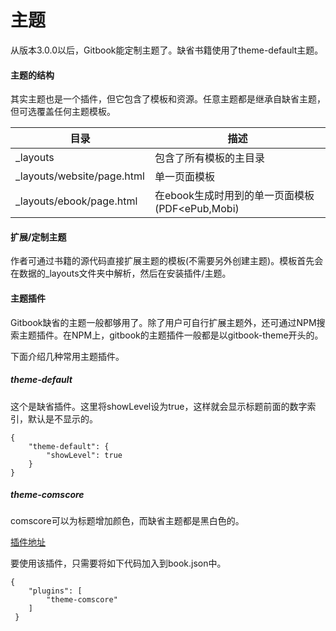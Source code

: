 # 主题

从版本3.0.0以后，Gitbook能定制主题了。缺省书籍使用了theme-default主题。

#### 主题的结构

其实主题也是一个插件，但它包含了模板和资源。任意主题都是继承自缺省主题，但可选覆盖任何主题模板。

| 目录                       | 描述                                           |
| -------------------------- | ---------------------------------------------- |
| _layouts                   | 包含了所有模板的主目录                         |
| _layouts/website/page.html | 单一页面模板                                   |
| _layouts/ebook/page.html   | 在ebook生成时用到的单一页面模板(PDF<ePub,Mobi) |

#### 扩展/定制主题

作者可通过书籍的源代码直接扩展主题的模板(不需要另外创建主题)。模板首先会在数据的_layouts文件夹中解析，然后在安装插件/主题。

#### 主题插件

Gitbook缺省的主题一般都够用了。除了用户可自行扩展主题外，还可通过NPM搜索主题插件。在NPM上，gitbook的主题插件一般都是以gitbook-theme开头的。

下面介绍几种常用主题插件。

##### theme-default

这个是缺省插件。这里将showLevel设为true，这样就会显示标题前面的数字索引，默认是不显示的。

```
{
    "theme-default": {
        "showLevel": true
    }
}
```

##### theme-comscore

comscore可以为标题增加颜色，而缺省主题都是黑白色的。

[插件地址](https://plugins.gitbook.com/plugin/theme-comscore)

要使用该插件，只需要将如下代码加入到book.json中。

```
{
	"plugins": [
        "theme-comscore"
 	]
 }
```

